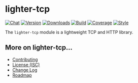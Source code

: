 # lighter-tcp
[![Chat](https://badges.gitter.im/chat.svg)](//gitter.im/lighterio/public)
[![Version](https://img.shields.io/npm/v/lighter-tcp.svg)](//www.npmjs.com/package/lighter-tcp)
[![Downloads](https://img.shields.io/npm/dm/lighter-tcp.svg)](//www.npmjs.com/package/lighter-tcp)
[![Build](https://img.shields.io/travis/lighterio/lighter-tcp.svg)](//travis-ci.org/lighterio/lighter-tcp)
[![Coverage](https://img.shields.io/codecov/c/github/lighterio/lighter-tcp/master.svg)](//codecov.io/gh/lighterio/lighter-tcp)
[![Style](https://img.shields.io/badge/code%20style-standard-brightgreen.svg)](//www.npmjs.com/package/standard)

The `lighter-tcp` module is a lightweight TCP and HTTP library.


## More on lighter-tcp...
* [Contributing](//github.com/lighterio/lighter-tcp/blob/master/CONTRIBUTING.md)
* [License (ISC)](//github.com/lighterio/lighter-tcp/blob/master/LICENSE.md)
* [Change Log](//github.com/lighterio/lighter-tcp/blob/master/CHANGELOG.md)
* [Roadmap](//github.com/lighterio/lighter-tcp/blob/master/ROADMAP.md)
